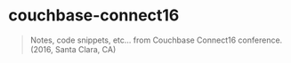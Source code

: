# couchbase-connect16
> Notes, code snippets, etc... from Couchbase Connect16 conference. (2016, Santa Clara, CA)